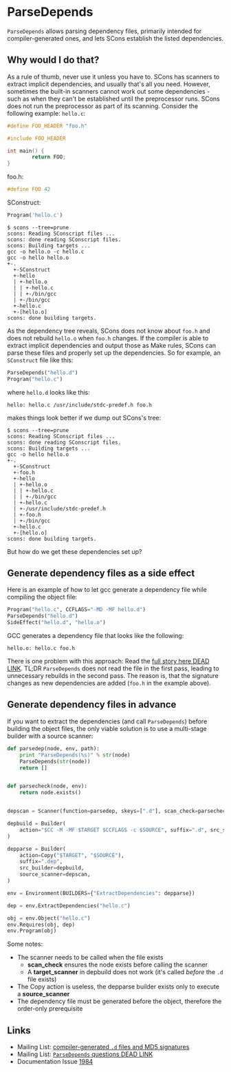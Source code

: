 # ParseDepends
`ParseDepends` allows parsing dependency files, primarily intended for compiler-generated ones, and lets SCons establish the listed dependencies.  

## Why would I do that?
As a rule of thumb, never use it unless you have to. SCons has scanners to extract implicit dependencies, and usually that's all you need. However, sometimes the built-in scanners cannot work out some dependencies - such as when they can't be established until the preprocessor runs. SCons does not run the preprocessor as part of its scanning. Consider the following example: `hello.c`: 

```cpp
#define FOO_HEADER "foo.h"

#include FOO_HEADER

int main() {
        return FOO;
}
```
foo.h:

```cpp
#define FOO 42
```

SConstruct: 

```python
Program('hello.c')
```

```console
$ scons --tree=prune
scons: Reading SConscript files ...
scons: done reading SConscript files.
scons: Building targets ...
gcc -o hello.o -c hello.c
gcc -o hello hello.o
+-.
  +-SConstruct
  +-hello
  | +-hello.o
  | | +-hello.c
  | | +-/bin/gcc
  | +-/bin/gcc
  +-hello.c
  +-[hello.o]
scons: done building targets.
```

As the dependency tree reveals, SCons does not know about `foo.h` and does not rebuild `hello.o` when `foo.h` changes.  If the compiler is able to extract implicit dependencies and output those as Make rules, SCons can parse these files and properly set up the dependencies. So for example, an `SConstruct` file like this:

```python
ParseDepends("hello.d")
Program("hello.c")
```

where `hello.d` looks like this:

```make
hello: hello.c /usr/include/stdc-predef.h foo.h
```

makes things look better if we dump out SCons's tree:

```console
$ scons --tree=prune
scons: Reading SConscript files ...
scons: done reading SConscript files.
scons: Building targets ...
gcc -o hello hello.o
+-.
  +-SConstruct
  +-foo.h
  +-hello
  | +-hello.o
  | | +-hello.c
  | | +-/bin/gcc
  | +-hello.c
  | +-/usr/include/stdc-predef.h
  | +-foo.h
  | +-/bin/gcc
  +-hello.c
  +-[hello.o]
scons: done building targets.
```

But how do we get these dependencies set up?

## Generate dependency files as a side effect

Here is an example of how to let gcc generate a dependency file while compiling the object file:

```python 
Program("hello.c", CCFLAGS="-MD -MF hello.d")
ParseDepends("hello.d")
SideEffect("hello.d", "hello.o")
```

GCC generates a dependency file that looks like the following:

```console
hello.o: hello.c foo.h
```

There is one problem with this approach: Read the [full story here DEAD LINK](http://scons.tigris.org/servlets/ReadMsg?listName=dev&msgNo=709). TL;DR `ParseDepends` does not read the file in the first pass, leading to unnecessary rebuilds in the second pass. The reason is, that the signature changes as new dependencies are added (`foo.h` in the example above). 

## Generate dependency files in advance
If you want to extract the dependencies (and call `ParseDepends`) before building the object files, the only viable solution is to use a multi-stage builder with a source scanner: 

```python 
def parsedep(node, env, path):
    print "ParseDepends(%s)" % str(node)
    ParseDepends(str(node))
    return []


def parsecheck(node, env):
    return node.exists()


depscan = Scanner(function=parsedep, skeys=[".d"], scan_check=parsecheck)

depbuild = Builder(
    action="$CC -M -MF $TARGET $CCFLAGS -c $SOURCE", suffix=".d", src_suffix=".c"
)

depparse = Builder(
    action=Copy("$TARGET", "$SOURCE"),
    suffix=".dep",
    src_builder=depbuild,
    source_scanner=depscan,
)

env = Environment(BUILDERS={"ExtractDependencies": depparse})

dep = env.ExtractDependencies("hello.c")

obj = env.Object("hello.c")
env.Requires(obj, dep)
env.Program(obj)
```

Some notes:

* The scanner needs to be called when the file exists 
    * **scan_check** ensures the node exists before calling the scanner 
    * A **target_scanner** in depbuild does not work (it's called _before_ the `.d` file exists) 
* The Copy action is useless, the depparse builder exists only to execute a **source_scanner** 
* The dependency file must be generated before the object, therefore the order-only prerequisite 

## Links

* Mailing List: [compiler-generated `.d` files and MD5 signatures](http://scons.tigris.org/servlets/ReadMsg?listName=dev&msgNo=709) 
* Mailing List: [`ParseDepends` questions DEAD LINK](http://scons.tigris.org/servlets/ReadMsg?listName=dev&msgNo=5359)
* Documentation Issue [1984](https://github.com/SCons/scons/issues/1984)
